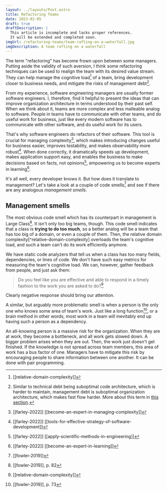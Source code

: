 ```yaml
---
layout: ../layouts/Post.astro
title: Refactoring Teams
date: 2023-02-05
draft: true
draftDescription: |
  This article is incomplete and lacks proper references.
  It will be extended and completed soon.
imgUrl: /refactoring-teams/team-rafting-on-a-waterfall.jpg
imgDescription: A team rafting on a waterfall
---
```


The term "refactoring" has become frown upon between some managers.
Putting aside the validity of such aversion,
I think some refactoring techniques can be used
to realign the team with its desired value stream.
They can help manage the cognitive load[^team-cognitive-load] of a team,
bring development closer to business needs,
and mitigate the risks of management debt[^management-debt].

[^team-cognitive-load]: [[relative-domain-complexity]]
[^management-debt]: Similar to technical debt being suboptimal code architecture, which is harder to maintain, management debt is suboptimal organization architecture, which makes fast flow harder. More about this term in [this section](#management-smells).

From my experience, software engineering managers
are usually former software engineers.
I, therefore, find it helpful to present
the ideas that can improve organization architecture
in terms understood by their past self.
When we think about it,
teams are more complex and less malleable analog to software.
People in teams have to communicate with other teams,
and do useful work for business,
just like every modern software has to communicate with other software,
and do useful work for its users.

That's why software engineers do refactors of their software.
This tool is crucial for managing complexity[^experts-in-managing-complexity],
which makes introducing changes useful for business easier,
improves testability,
and makes observability more robust[^effective-software-development].
When done correctly, it dramatically speeds up development,
makes application support easy,
and enables the business to make decisions based on facts,
not opinions[^decisions-based-on-facts],
empowering us to become experts in learning[^experts-in-learning].

[^decisions-based-on-facts]: [[farley-2022]] [[apply-scientific-methods-in-engineering]]
[^effective-software-development]: [[farley-2022]] [[tools-for-effective-strategy-of-software-development]]
[^experts-in-managing-complexity]: [[farley-2022]] [[become-an-expert-in-managing-complexity]]
[^experts-in-learning]: [[farley-2022]] [[become-an-expert-in-learning]]

It's all well, every developer knows it.
But how does it translate to management?
Let's take a look at a couple of code smells[^code-smells]
and see if there are any analogous _management smells_.

[^code-smells]: [[fowler-2019]]

## Management smells

The most obvious code smell which has its counterpart in management
is Large Class[^large-class].
It isn't only too big teams, though.
This code smell indicates that a class is **trying to do too much**,
so a better analog will be a team that has too big of a domain,
or even a couple of them.
Then, the relative domain complexity[^relative-domain-complexity]
overloads the team's cognitive load,
and such a team can't do its work efficiently anymore.

We have static code analyzers that tell us when a class
has too many fields, dependencies, or lines of code.
We don't have such easy metrics for measuring the
team's cognitive load.
We can, however, gather feedback from people,
and just ask them:

> Do you feel like you are effective
> and able to respond in a timely fashion
> to the work you are asked to do?[^cognitive-load-feedback]

Clearly negative response should bring our attention.

A similar, but arguably more problematic smell
is when a person is the only one who knows some area of team's work.
Just like a long function[^long-function],
or a brain method in other words,
most work in a team will inevitably
end up having such a person as a dependency.

An all-knowing person is a massive risk for the organization.
When they are at work, they become a bottleneck,
and all work gets slowed down.
A bigger problem arises when they are out.
Then, the work just doesn't get finished.
If the knowledge is not spread across team members,
this area of work has a bus factor of one.
Managers have to mitigate this risk
by encouraging people to share information between one another.
It can be done with pair programming.

[^large-class]: [[fowler-2019]], p. 82
[^cognitive-load-feedback]: [[relative-domain-complexity]]
[^long-function]: [[fowler-2019]], p. 73
